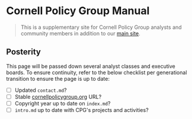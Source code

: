 # Cornell Policy Group Manual

> This is a supplementary site for Cornell Policy Group analysts and community members in addition to our [main site](https://www.cornellpolicygroup.org).

## Posterity

This page will be passed down several analyst classes and executive boards. To ensure continuity, refer to the below checklist per generational transition to ensure the page is up to date:

- [ ] Updated `contact.md`? 
- [ ] Stable [cornellpolicygroup.org](https://www.cornellpolicygroup.org) URL?
- [ ] Copyright year up to date on `index.md`? 
- [ ] `intro.md` up to date with CPG's projects and activities?
